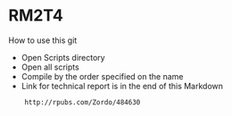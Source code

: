 # RM2T4



 <!DOCTYPE html>

<html>



<head>


How to use this git 


</head>


<body>

 <ul>
  <li>Open Scripts directory</li>
  <li>Open all scripts</li>
  <li>Compile by the order specified on the name </li>
  <li>Link for technical report is in the end of this Markdown</li>	
</ul> 


		http://rpubs.com/Zordo/484630

</body>




</html> 
